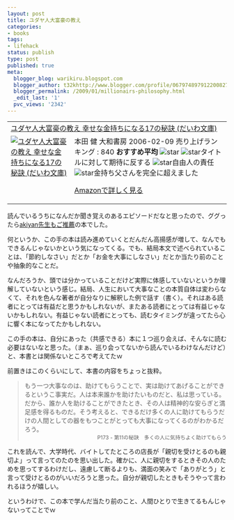 ```yaml
---
layout: post
title: ユダヤ人大富豪の教え
categories:
- books
tags:
- lifehack
status: publish
type: post
published: true
meta:
  blogger_blog: warikiru.blogspot.com
  blogger_author: t32khttp://www.blogger.com/profile/06797489791220082722noreply@blogger.com
  blogger_permalink: /2009/01/millionairs-philosophy.html
  _edit_last: '1'
  pvc_views: '2342'
---
```

<table border="0" cellpadding="5">
<tbody>
<tr>
<td colspan="2"><a href="http://www.amazon.co.jp/%E3%83%A6%E3%83%80%E3%83%A4%E4%BA%BA%E5%A4%A7%E5%AF%8C%E8%B1%AA%E3%81%AE%E6%95%99%E3%81%88-%E5%B9%B8%E3%81%9B%E3%81%AA%E9%87%91%E6%8C%81%E3%81%A1%E3%81%AB%E3%81%AA%E3%82%8B17%E3%81%AE%E7%A7%98%E8%A8%A3-%E3%81%A0%E3%81%84%E3%82%8F%E6%96%87%E5%BA%AB-%E6%9C%AC%E7%94%B0-%E5%81%A5/dp/4479300082%3FSubscriptionId%3D0G91FPYVW6ZGWBH4Y9G2%26tag%3Dwarikiru-22%26linkCode%3Dxm2%26camp%3D2025%26creative%3D165953%26creativeASIN%3D4479300082" target="_blank">ユダヤ人大富豪の教え 幸せな金持ちになる17の秘訣 (だいわ文庫)</a><img src="http://www.assoc-amazon.jp/e/ir?t=warikiru-22&amp;l=ur2&amp;o=9" border="0" alt="" width="1" height="1" /></td>
</tr>
<tr>
<td valign="top"><a href="http://www.amazon.co.jp/%E3%83%A6%E3%83%80%E3%83%A4%E4%BA%BA%E5%A4%A7%E5%AF%8C%E8%B1%AA%E3%81%AE%E6%95%99%E3%81%88-%E5%B9%B8%E3%81%9B%E3%81%AA%E9%87%91%E6%8C%81%E3%81%A1%E3%81%AB%E3%81%AA%E3%82%8B17%E3%81%AE%E7%A7%98%E8%A8%A3-%E3%81%A0%E3%81%84%E3%82%8F%E6%96%87%E5%BA%AB-%E6%9C%AC%E7%94%B0-%E5%81%A5/dp/4479300082%3FSubscriptionId%3D0G91FPYVW6ZGWBH4Y9G2%26tag%3Dwarikiru-22%26linkCode%3Dxm2%26camp%3D2025%26creative%3D165953%26creativeASIN%3D4479300082" target="_blank"><img src="http://ecx.images-amazon.com/images/I/5106MZN9T6L._SL160_.jpg" border="0" alt="ユダヤ人大富豪の教え 幸せな金持ちになる17の秘訣 (だいわ文庫)" /></a></td>
<td valign="top"><span>本田 健
大和書房  2006-02-09
売り上げランキング : 840
<strong>おすすめ平均 </strong><img src="http://g-images.amazon.com/images/G/01/detail/stars-4-0.gif" alt="star" />
<img src="http://g-images.amazon.com/images/G/01/detail/stars-5-0.gif" alt="star" />タイトルに対して期待に反する
<img src="http://g-images.amazon.com/images/G/01/detail/stars-3-0.gif" alt="star" />自由人の責任
<img src="http://g-images.amazon.com/images/G/01/detail/stars-5-0.gif" alt="star" />金持ち父さんを完全に超えました

<a href="http://www.amazon.co.jp/%E3%83%A6%E3%83%80%E3%83%A4%E4%BA%BA%E5%A4%A7%E5%AF%8C%E8%B1%AA%E3%81%AE%E6%95%99%E3%81%88-%E5%B9%B8%E3%81%9B%E3%81%AA%E9%87%91%E6%8C%81%E3%81%A1%E3%81%AB%E3%81%AA%E3%82%8B17%E3%81%AE%E7%A7%98%E8%A8%A3-%E3%81%A0%E3%81%84%E3%82%8F%E6%96%87%E5%BA%AB-%E6%9C%AC%E7%94%B0-%E5%81%A5/dp/4479300082%3FSubscriptionId%3D0G91FPYVW6ZGWBH4Y9G2%26tag%3Dwarikiru-22%26linkCode%3Dxm2%26camp%3D2025%26creative%3D165953%26creativeASIN%3D4479300082" target="_blank">Amazonで詳しく見る</a>

</span><span> <a href="http://www.goodpic.com/mt/aws/index.html"></a></span></td>
</tr>
</tbody>
</table>
読んでいるうちになんだか聞き覚えのあるエピソードだなと思ったので、ググったら<a href="http://www.akiyan.com/blog/archives/2007/01/post_76.html">akiyan先生もご推薦</a>の本でした。

何というか、この手の本は読み進めていくとだんだん高揚感が増して、なんでもできるんじゃないかという気になってくる。でも、結局本文で述べられていることは、「節約しなさい」だとか「お金を大事にしなさい」だとか当たり前のことや抽象的なことだ。

なんだろうか、頭では分かっていることだけど実際に体感していないというか理解していないという感じ。結局、人生において大事なことの本質自体は変わらなくて、それを色んな著者が自分なりに解釈した例で話す（書く）。それはある読者にとっては有益だと思うかもしれないが、またある読者にとっては有益じゃないかもしれない。有益じゃない読者にとっても、読むタイミングが違ってたら心に響く本になってたかもしれない。

この手の本は、自分にあった（共感できる）本に１つ巡り会えば、そんなに読む必要はないなと思った。（まぁ、巡り会ってないから読んでいるわけなんだけど）と、本書とは関係ないところで考えてたｗ

前置きはこのくらいにして、本書の内容をちょっと抜粋。
<blockquote>もう一つ大事なのは、助けてもらうことで、実は助けてあげることができるというこ事実だ。人は本来誰かを助けたいものだと、私は思っている。だから、誰か人を助けることができたとき、その人は精神的な安らぎと満足感を得るものだ。そう考えると、できるだけ多くの人に助けてもらうだけの人間としての器をもつことがとっても大事になってくるのがわかるだろう。
<div style="text-align: right;"><span style="font-size: 85%;">P173 - 第11の秘訣　多くの人に気持ちよく助けてもらう</span></div></blockquote>
これを読んで、大学時代、バイトしてたところの店長が「親切を受けとるのも親切よ」って言ってのたのを思い出した。確かに、人に親切をするときその人のためを思ってするわけだし、遠慮して断るよりも、満面の笑みで「ありがとう」と言って受けとるのがいいだろうと思った。自分が親切したときもそうやって言われるほうが嬉しい。

というわけで、この本で学んだ当たり前のこと、人間ひとりで生きてるもんじゃないってことでｗ
